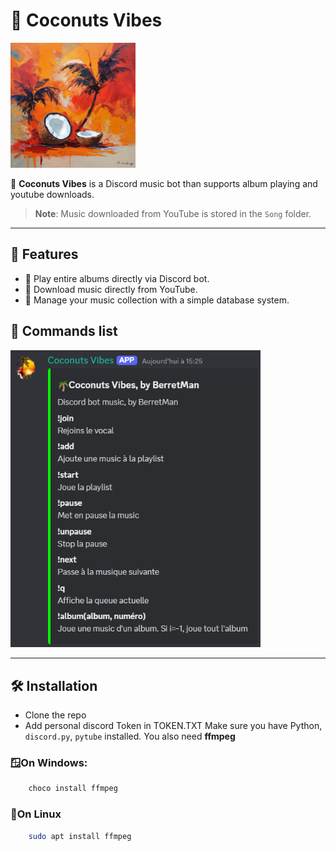 # 🌴 **Coconuts Vibes** 
<img src="image/logo.png" alt="Coconuts Vibes Logo" width="200"/>  

🌴 **Coconuts Vibes**  is a Discord music bot than supports album playing and youtube downloads.
> **Note**: Music downloaded from YouTube is stored in the `Song` folder.

---
## 🚀 **Features**  
- 📀 Play entire albums directly via Discord bot.  
- 🎵 Download music directly from YouTube.  
- 📂 Manage your music collection with a simple database system.  
##  📝 **Commands list**

<img src="image/command_list.png" alt="Coconuts Vibes Logo" width="400"/>  

---

## 🛠️ **Installation**
- Clone the repo
- Add personal discord Token in TOKEN.TXT
Make sure you have Python, `discord.py`, `pytube` installed.
You also need **ffmpeg** 
### 🪟**On Windows**:
```powershell
    choco install ffmpeg
```
### 🐧**On Linux** 
```bash
    sudo apt install ffmpeg
```
